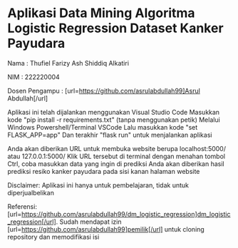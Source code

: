 # Aplikasi Data Mining Algoritma Logistic Regression Dataset Kanker Payudara

Nama            : Thufiel Farizy Ash Shiddiq Alkatiri

NIM             : 222220004

Dosen Pengampu  : [url=https://github.com/asrulabdullah99]Asrul Abdullah[/url]

Aplikasi ini telah dijalankan menggunakan Visual Studio Code
Masukkan kode "pip install -r requirements.txt" (tanpa menggunakan petik)
Melalui Windows Powershell/Terminal VSCode
Lalu masukkan kode "set FLASK_APP=app"
Dan terakhir "flask run" untuk menjalankan aplikasi

Anda akan diberikan URL untuk membuka website berupa localhost:5000/ atau 127.0.0.1:5000/
Klik URL tersebut di terminal dengan menahan tombol Ctrl, coba masukkan data yang ingin di prediksi
Anda akan diberikan hasil prediksi resiko kanker payudara pada sisi kanan halaman website

Disclaimer: Aplikasi ini hanya untuk pembelajaran, tidak untuk diperjualbelikan

Referensi: [url=https://github.com/asrulabdullah99/dm_logistic_regression]dm_logistic_regression[/url]. Sudah mendapat izin [url=https://github.com/asrulabdullah99]pemilik[/url] untuk cloning repository dan memodifikasi isi
